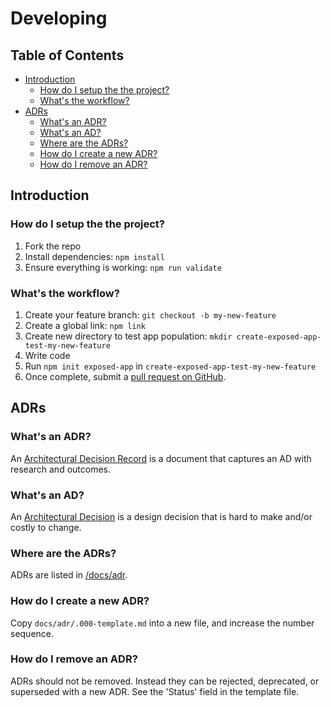 # Developing

## Table of Contents

<!-- START doctoc generated TOC please keep comment here to allow auto update -->
<!-- DON'T EDIT THIS SECTION, INSTEAD RE-RUN doctoc TO UPDATE -->

- [Introduction](#introduction)
  - [How do I setup the the project?](#how-do-i-setup-the-the-project)
  - [What's the workflow?](#whats-the-workflow)
- [ADRs](#adrs)
  - [What's an ADR?](#whats-an-adr)
  - [What's an AD?](#whats-an-ad)
  - [Where are the ADRs?](#where-are-the-adrs)
  - [How do I create a new ADR?](#how-do-i-create-a-new-adr)
  - [How do I remove an ADR?](#how-do-i-remove-an-adr)

<!-- END doctoc generated TOC please keep comment here to allow auto update -->

## Introduction

### How do I setup the the project?

1. Fork the repo
1. Install dependencies: `npm install`
1. Ensure everything is working: `npm run validate`

### What's the workflow?

1. Create your feature branch: `git checkout -b my-new-feature`
1. Create a global link: `npm link`
1. Create new directory to test app population: `mkdir create-exposed-app-test-my-new-feature`
1. Write code
1. Run `npm init exposed-app` in `create-exposed-app-test-my-new-feature`
1. Once complete, submit a [pull request on GitHub](https://github.com/iamturns/create-exposed-app/pulls).

## ADRs

### What's an ADR?

An [Architectural Decision Record](https://adr.github.io/) is a document that captures an AD with research and outcomes.

### What's an AD?

An [Architectural Decision](https://en.wikipedia.org/wiki/Architectural_decision) is a design decision that is hard to make and/or costly to change.

### Where are the ADRs?

ADRs are listed in [/docs/adr](/docs/adr).

### How do I create a new ADR?

Copy `docs/adr/.000-template.md` into a new file, and increase the number sequence.

### How do I remove an ADR?

ADRs should not be removed. Instead they can be rejected, deprecated, or superseded with a new ADR. See the 'Status' field in the template file.
